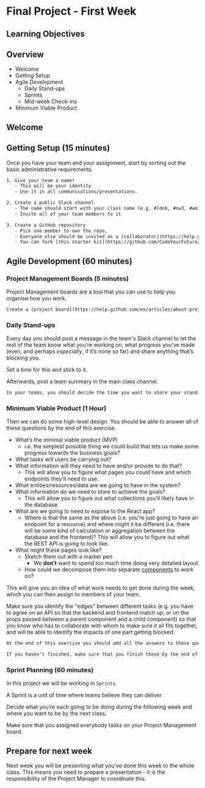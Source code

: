 # Final Project - First Week

## Learning Objectives

## Overview

- Welcome
- Getting Setup
- Agile Development
  - Daily Stand-ups
  - Sprints
  - Mid-week Check-ins
- Minimum Viable Product

## Welcome

## Getting Setup (15 minutes)

Once you have your team and your assignment, start by sorting out the basic administrative requirements.

```txt
1. Give your team a name!
   - This will be your identity
   - Use it in all communications/presentations.
```

```txt
2. Create a public Slack channel
   - The name should start with your class name (e.g. #ldn6, #nw3, #wm1...)
   - Invite all of your team members to it
```

```txt
3. Create a GitHub repository
   - Pick one member to own the repo,
   - Everyone else should be invited as a [collaborator](https://help.github.com/en/articles/inviting-collaborators-to-a-personal-repository))
   - You can fork [this starter kit](https://github.com/CodeYourFuture/cyf-final-project-starter-kit) for a basic React/Express/MongoDB app
```

## Agile Development (60 minutes)

### Project Management Boards (5 minutes)

Project Management boards are a tool that you can use to help you organise how you work.

```txt
Create a [project board](https://help.github.com/en/articles/about-project-boards) in the repo for your tasks and stories
```

### Daily Stand-ups

Every day you should post a message in the team's Slack channel to let the rest of the team know what you’re working on, what progress you’ve made (even, and perhaps _especially_, if it’s none so far) and share anything that’s blocking you.

Set a time for this and stick to it.

Afterwards, post a team summary in the main class channel.

```txt
In your teams, you should decide the time you want to share your stand-up message and who is responsible for sharing them with the wider team.
```

### Minimum Viable Product (1 Hour)

Then we can do some high-level design. You should be able to answer all of these questions by the end of this exercise.

- What’s the minimal viable product (MVP)
  - i.e. the simplest possible thing we could build that lets us make some progress towards the business goals?
- What tasks will users be carrying out?
- What information will they need to have and/or provide to do that?
  - This will allow you to figure what pages you could have and which endpoints they’ll need to use.
- What entities/resources/data are we going to have in the system?
- What information do we need to store to achieve the goals?
  - This will allow you to figure out what collections you’ll likely have in the database.
- What are we going to need to expose to the React app?
  - Where is that the same as the above (i.e. you’re just going to have an endpoint for a resource) and where might it be different (i.e. there will be some kind of calculation or aggregation between the database and the frontend)? This will allow you to figure out what the REST API is going to look like.
- What might these pages look like?
  - Sketch them out with a marker pen
    - We **don’t** want to spend too much time doing very detailed layout
  - How could we decompose them into separate [components](https://codeyourfuture.github.io/syllabus-master/react/week-19/lesson.html#what-is-a-component) to work on?

This will give you an idea of what work needs to get done during the week, which you can then assign to members of your team.

Make sure you identify the "edges" between different tasks (e.g. you have to agree on an API so that the backend and frontend match up, or on the props passed between a parent component and a child component) so that you know who has to collaborate with whom to make sure it all fits together, and will be able to identify the impacts of one part getting blocked.

```txt
At the end of this exercise you should add all the answers to these questions to a Google Doc and share with the rest of the class.

If you haven't finished, make sure that you finish these by the end of the week.
```

### Sprint Planning (60 minutes)

In this project we will be working in `Sprints`.

A Sprint is a unit of time where teams believe they can deliver

Decide what you’re each going to be doing during the following week and where you want to be by the next class.

Make sure that you assigned everybody tasks on your Project Management board.

## Prepare for next week

Next week you will be presenting what you've done this week to the whole class. This means you need to prepare a presentation - it is the responsibility of the Project Manager to coordinate this.
